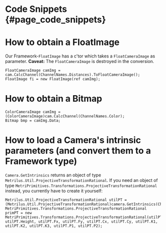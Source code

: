Code Snippets {#page_code_snippets}
=============

How to obtain a FloatImage
===

Our Framework-<code>FloatImage</code> has a c'tor which takes a <code>FloatCameraImage</code> as parameter. **Caveat:** The <code>FloatCameraImage</code> is destroyed in the conversion.
~~~{.cs}
FloatCameraImage camImg = cam.CalcChannel(ChannelNames.Distances).ToFloatCameraImage();
FloatImage fi = new FloatImage(ref camImg);
~~~

How to obtain a Bitmap
===

~~~{.cs}
ColorCameraImage camImg = (ColorCameraImage)cam.CalcChannel(ChannelNames.Color);
Bitmap bmp = camImg.Data;
~~~

How to load a Camera's intrinsic parameters (and convert them to a Framework type)
===

<code>Camera.GetIntrinsics</code> returns an object of type <code>Metrilus.Util.ProjectiveTransformationRational</code>. If you need an object of type <code>MetriPrimitives.Transformations.ProjectiveTransformationRational</code> instead, you currently have to create it yourself:
~~~{.cs}
Metrilus.Util.ProjectiveTransformationRational utilPT = (Metrilus.Util.ProjectiveTransformationRational)camera.GetIntrinsics(ChannelNames.Color);
MetriPrimitives.Transformations.ProjectiveTransformationRational primPT = new MetriPrimitives.Transformations.ProjectiveTransformationRational(utilPT.Width, utilPT.Height, utilPT.Fx, utilPT.Fy, utilPT.Cx, utilPT.Cy, utilPT.K1, utilPT.K2, utilPT.K3, utilPT.P1, utilPT.P2);
~~~
